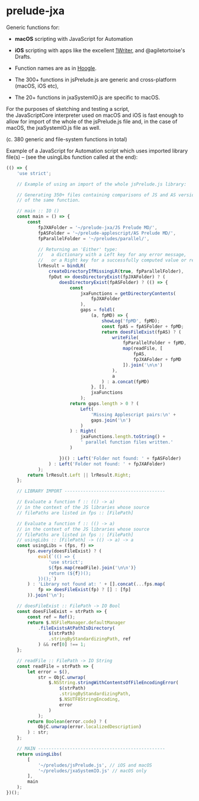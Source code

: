 # prelude-jxa
Generic functions for:

- **macOS** scripting with JavaScript for Automation
- **iOS** scripting with apps like the excellent [1Writer](http://1writerapp.com/), and @agiletortoise's Drafts.

- Function names are as in [Hoogle](https://www.haskell.org/hoogle/?hoogle=concatMap).
- The 300+ functions in jsPrelude.js are generic and cross-platform (macOS, iOS etc),
- The 20+ functions in jxaSystemIO.js are specific to macOS.

For the purposes of sketching and testing  a script,  
the JavaScriptCore interpreter used on macOS and iOS is fast enough
to allow for import of the whole of the jsPrelude.js file and,
in the case of macOS, the jxaSystemIO.js file as well.

(c. 380 generic and file-system functions in total)

Example of a JavaScript for Automation script which uses imported library
file(s) – (see the usingLibs function called at the end):

```javascript
(() => {
    'use strict';

    // Example of using an import of the whole jsPrelude.js library:

    // Generating 350+ files containing comparisons of JS and AS versions
    // of the same function.

    // main :: IO ()
    const main = () => {
        const
            fpJXAFolder = '~/prelude-jxa/JS Prelude MD/',
            fpASFolder = '~/prelude-applescript/AS Prelude MD/',
            fpParallelFolder = '~/preludes/parallel/',

            // Returning an 'Either' type:
            //   a dictionary with a Left key for any error message,
            //   or a Right key for a successfully computed value or result.
            lrResult = bindLR(
                createDirectoryIfMissingLR(true, fpParallelFolder),
                fpOut => doesDirectoryExist(fpJXAFolder) ? (
                    doesDirectoryExist(fpASFolder) ? (() => {
                        const
                            jxaFunctions = getDirectoryContents(
                                fpJXAFolder
                            ),
                            gaps = foldl(
                                (a, fpMD) => {
                                    showLog('fpMD', fpMD);
                                    const fpAS = fpASFolder + fpMD;
                                    return doesFileExist(fpAS) ? (
                                        writeFile(
                                            fpParallelFolder + fpMD,
                                            map(readFile, [
                                                fpAS,
                                                fpJXAFolder + fpMD
                                            ]).join('\n\n')
                                        ),
                                        a
                                    ) : a.concat(fpMD)
                                }, [],
                                jxaFunctions
                            );
                        return gaps.length > 0 ? (
                            Left(
                                'Missing Applescript pairs:\n' +
                                gaps.join('\n')
                            )
                        ) : Right(
                            jxaFunctions.length.toString() +
                            ' parallel function files written.'
                        )

                    })() : Left('Folder not found: ' + fpASFolder)
                ) : Left('Folder not found: ' + fpJXAFolder)
            );
        return lrResult.Left || lrResult.Right;
    };

    // LIBRARY IMPORT --------------------------------------

    // Evaluate a function f :: (() -> a)
    // in the context of the JS libraries whose source
    // filePaths are listed in fps :: [FilePath]

    // Evaluate a function f :: (() -> a)
    // in the context of the JS libraries whose source
    // filePaths are listed in fps :: [FilePath]
    // usingLibs :: [FilePath] -> (() -> a) -> a
    const usingLibs = (fps, f) =>
        fps.every(doesFileExist) ? (
            eval(`(() => {
                'use strict';
                ${fps.map(readFile).join('\n\n')}
                return (${f})();
            })();`)
        ) : 'Library not found at: ' + [].concat(...fps.map(
            fp => doesFileExist(fp) ? [] : [fp]
        )).join('\n');

    // doesFileExist :: FilePath -> IO Bool
    const doesFileExist = strPath => {
        const ref = Ref();
        return $.NSFileManager.defaultManager
            .fileExistsAtPathIsDirectory(
                $(strPath)
                .stringByStandardizingPath, ref
            ) && ref[0] !== 1;
    };

    // readFile :: FilePath -> IO String
    const readFile = strPath => {
        let error = $(),
            str = ObjC.unwrap(
                $.NSString.stringWithContentsOfFileEncodingError(
                    $(strPath)
                    .stringByStandardizingPath,
                    $.NSUTF8StringEncoding,
                    error
                )
            );
        return Boolean(error.code) ? (
            ObjC.unwrap(error.localizedDescription)
        ) : str;
    };

    // MAIN ------------------------------------------------
    return usingLibs(
        [
            '~/preludes/jsPrelude.js', // iOS and macOS
            '~/preludes/jxaSystemIO.js' // macOS only
        ],
        main
    );
})();
```
